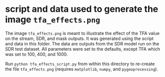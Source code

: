 # script and data used to generate the image `tfa_effects.png`

The image `tfa_effects.png` is meant to illustrate the effect of the TFA value on the stream, SDR, and mask outputs. It was generated using the script and data in this folder. The data are outputs from the SDR model run on the SDR test dataset. All parameters were set to the defaults, except TFA which was set to 100, 400, and 1000.

Run `python tfa_effects_script.py` from within this directory to re-create the file `tfa_effects.png` (requires `matplotlib`, `numpy`, and `pygeoprocessing`).